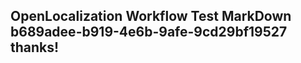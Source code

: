 <properties
ms.topic="hero-topic"
ms.test1="hero-topic"
ms.test2="test"/>

## OpenLocalization Workflow Test MarkDown b689adee-b919-4e6b-9afe-9cd29bf19527 thanks!
